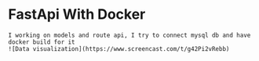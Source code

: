 # FastApi With Docker
```
I working on models and route api, I try to connect mysql db and have docker build for it
![Data visualization](https://www.screencast.com/t/g42Pi2vRebb)
```